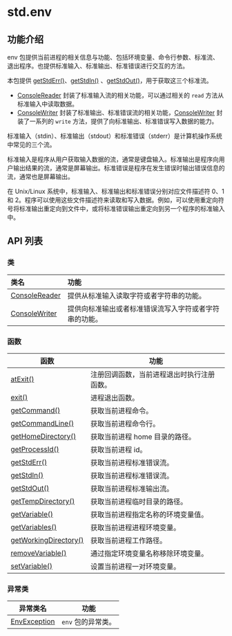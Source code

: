 # std.env

## 功能介绍

env 包提供当前进程的相关信息与功能、包括环境变量、命令行参数、标准流、退出程序。也提供标准输入、标准输出、标准错误进行交互的方法。

本包提供 [getStdErr()](./env_package_api/env_package_funcs.md#func-getstderr)、[getStdIn()](./env_package_api/env_package_funcs.md#func-getstdin) 、[getStdOut()](./env_package_api/env_package_funcs.md#func-getstdout)，用于获取这三个标准流。

- [ConsoleReader](./env_package_api/env_package_classes.md#class-consolereader) 封装了标准输入流的相关功能，可以通过相关的 `read` 方法从标准输入中读取数据。
- [ConsoleWriter](./env_package_api/env_package_classes.md#class-consolewriter) 封装了标准输出、标准错误流的相关功能，[ConsoleWriter](./env_package_api/env_package_classes.md#class-consolewriter) 封装了一系列的 `write` 方法，提供了向标准输出、标准错误写入数据的能力。

标准输入（stdin）、标准输出（stdout）和标准错误（stderr）是计算机操作系统中常见的三个流。

标准输入是程序从用户获取输入数据的流，通常是键盘输入。标准输出是程序向用户输出结果的流，通常是屏幕输出。标准错误是程序在发生错误时输出错误信息的流，通常也是屏幕输出。

在 Unix/Linux 系统中，标准输入、标准输出和标准错误分别对应文件描述符 0、1 和 2。程序可以使用这些文件描述符来读取和写入数据。例如，可以使用重定向符号将标准输出重定向到文件中，或将标准错误输出重定向到另一个程序的标准输入中。

## API 列表

### 类

| 类名 | 功能 |
| :------------ | :------------ |
| [ConsoleReader](./env_package_api/env_package_classes.md#class-consolereader) |  提供从标准输入读取字符或者字符串的功能。 |
| [ConsoleWriter](./env_package_api/env_package_classes.md#class-consolewriter)  |  提供向标准输出或者标准错误流写入字符或者字符串的功能。 |

### 函数

|  函数 | 功能  |
| ------------ | ------------ |
| [atExit()](./env_package_api/env_package_funcs.md#func-atexit---unit) | 注册回调函数，当前进程退出时执行注册函数。 |
| [exit()](./env_package_api/env_package_funcs.md#func-exitint64) | 进程退出函数。 |
| [getCommand()](./env_package_api/env_package_funcs.md#func-getcommand) | 获取当前进程命令。 |
| [getCommandLine()](./env_package_api/env_package_funcs.md#func-getcommandline) | 获取当前进程命令行。 |
| [getHomeDirectory()](./env_package_api/env_package_funcs.md#func-gethomedirectory) | 获取当前进程 home 目录的路径。 |
| [getProcessId()](./env_package_api/env_package_funcs.md#func-getprocessid) | 获取当前进程 id。 |
| [getStdErr()](./env_package_api/env_package_funcs.md#func-getstderr) | 获取当前进程标准错误流。 |
| [getStdIn()](./env_package_api/env_package_funcs.md#func-getstdin) | 获取当前进程标准错误流。 |
| [getStdOut()](./env_package_api/env_package_funcs.md#func-getstdout) | 获取当前进程标准输出流。 |
| [getTempDirectory()](./env_package_api/env_package_funcs.md#func-gettempdirectory) | 获取当前进程临时目录的路径。 |
| [getVariable()](./env_package_api/env_package_funcs.md#func-getvariablestring) | 获取当前进程指定名称的环境变量值。 |
| [getVariables()](./env_package_api/env_package_funcs.md#func-getvariables) | 获取当前进程进程环境变量。 |
| [getWorkingDirectory()](./env_package_api/env_package_funcs.md#func-getworkingdirectory) | 获取当前进程工作路径。 |
| [removeVariable()](./env_package_api/env_package_funcs.md#func-removevariablestring) | 通过指定环境变量名称移除环境变量。 |
| [setVariable()](./env_package_api/env_package_funcs.md#func-setvariablestring-string) | 设置当前进程一对环境变量。 |

### 异常类

| 异常类名 | 功能 |
| --------------------------- | ------------------------ |
| [EnvException](./env_package_api/env_package_exceptions.md#class-envexception) | `env` 包的异常类。 |
